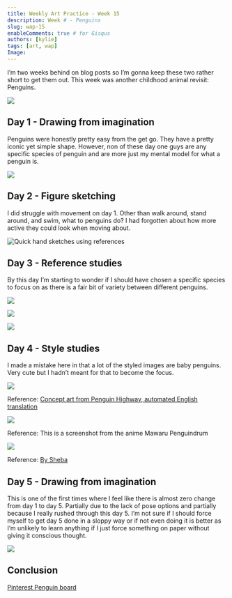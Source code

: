 ```yaml
---
title: Weekly Art Practice - Week 15
description: Week # - Penguins
slug: wap-15
enableComments: true # for Gisqus
authors: [kylie]
tags: [art, wap]
Image:
---
```


I’m two weeks behind on blog posts so I’m gonna keep these two rather short to get them out. This week was another childhood animal revisit: Penguins.

![](/img/wap/kid-penguin.jpg)

<!--truncate-->

## Day 1 - Drawing from imagination

Penguins were honestly pretty easy from the get go. They have a pretty iconic yet simple shape. However, non of these day one guys are any specific species of penguin and are more just my mental model for what a penguin is.

![](/img/wap/wap-15.1.jpg)

## Day 2 - Figure sketching

I did struggle with movement on day 1. Other than walk around, stand around, and swim, what to penguins do? I had forgotten about how more active they could look when moving about.

![Quick hand sketches using references](/img/wap/wap-15.2.jpg)

## Day 3 - Reference studies

By this day I’m starting to wonder if I should have chosen a specific species to focus on as there is a fair bit of variety between different penguins.

![](/img/wap/wap-15.3.1.jpg)

![](/img/wap/wap-15.3.2.jpg)

![](/img/wap/wap-15.3.3.jpg)

## Day 4 - Style studies

I made a mistake here in that a lot of the styled images are baby penguins. Very cute but I hadn’t meant for that to become the focus.

![](/img/wap/wap-15.4.1.jpg)

Reference: [Concept art from Penguin Highway, automated English translation](https://www.animatetimes.com/news/img.php?id=1535357662&p=1&n=2)

![](/img/wap/wap-15.4.2.jpg)

Reference: This is a screenshot from the anime Mawaru Penguindrum

![](/img/wap/wap-15.4.3.jpg)

Reference: [By Sheba](https://www.instagram.com/sheba.drawing/)

## Day 5 - Drawing from imagination

This is one of the first times where I feel like there is almost zero change from day 1 to day 5. Partially due to the lack of pose options and partially because I really rushed through this day 5. I’m not sure if I should force myself to get day 5 done in a sloppy way or if not even doing it is better as I’m unlikely to learn anything if I just force something on paper without giving it conscious thought.

![](/img/wap/wap-15.5.jpg)


## Conclusion

[Pinterest Penguin board](https://www.pinterest.ca/maeanu3639/wap-penguin/)
